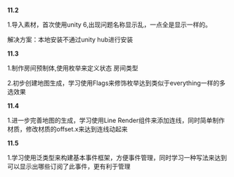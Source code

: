**11.2**

1.导入素材，首次使用unity 6,出现问题名称显示乱，一点全是显示一样的。

解决方案：本地安装不通过unity hub进行安装

**11.3**

1.制作房间预制体,使用枚举来定义状态 房间类型

2.初步创建地图生成，学习使用Flags来修饰枚举达到类似于everything一样的多选效果



**11.4**

1.进一步完善地图的生成，学习使用Line Render组件来添加连线，同时简单制作材质，修改材质的offset.x来达到连线动起来

**11.5**

1.学习使用泛类型来构建基本事件框架，方便事件管理，同时学习一种写法来达到可以显示出哪些订阅了此事件，更有利于管理

